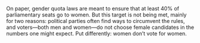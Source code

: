 On paper, gender quota laws are meant to ensure that at least 40% of parliamentary seats go to women. But this target is not being met, mainly for two reasons: political parties often find ways to circumvent the rules, and voters—both men and women—do not choose female candidates in the numbers one might expect.
Put differently: women don’t vote for women.